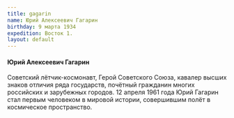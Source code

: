 ```yaml
---
title: gagarin
name: Юрий Алексеевич Гагарин
birthday: 9 марта 1934
expedition: Восток 1.
layout: default
---
```

#### Юрий Алексеевич Гагарин
Советский лётчик-космонавт, Герой Советского Союза, кавалер высших знаков отличия ряда государств, почётный гражданин многих российских и зарубежных городов. 12 апреля 1961 года Юрий Гагарин стал первым человеком в мировой истории, совершившим полёт в космическое пространство.
